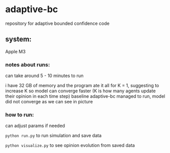 # adaptive-bc

repository for adaptive bounded confidence code

## system:

Apple M3

### notes about runs:

can take around 5 - 10 minutes to run

i have 32 GB of memory and the program ate it all for K = 1,
suggesting to increase K so model can converge faster
(K is how many agents update their opinion in each time step)
baseline adaptive-bc managed to run, model did not converge as we can see in picture

### how to run:

can adjust params if needed

`python run.py` to run simulation and save data

`python visualize.py` to see opinion evolution from saved data
